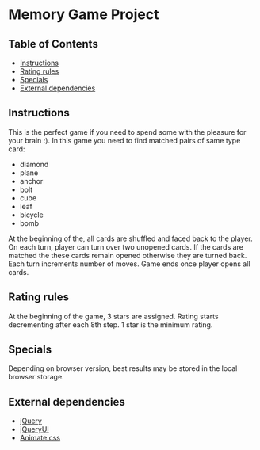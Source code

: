 # Memory Game Project

## Table of Contents

* [Instructions](#instructions)
* [Rating rules](#ratingrules)
* [Specials](#specials)
* [External dependencies](#externaldependencies)

## Instructions
This is the perfect game if you need to spend some with the pleasure for your
brain :). In this game you need to find matched pairs of same type card:

* diamond
* plane
* anchor
* bolt
* cube
* leaf
* bicycle
* bomb

At the beginning of the, all cards are shuffled and faced back to the player.
On each turn, player can turn over two unopened cards. If the cards are matched
the these cards remain opened otherwise they are turned back.
Each turn increments number of moves. Game ends once player opens all cards.

## Rating rules

At the beginning of the game, 3 stars are assigned. Rating starts decrementing
after each 8th step. 1 star is the minimum rating.  

## Specials

Depending on browser version, best results may be stored in the local browser
storage.

## External dependencies
* [jQuery](https://jquery.com/)
* [jQueryUI](https://jqueryui.com/)
* [Animate.css](https://daneden.github.io/animate.css/)
